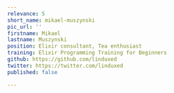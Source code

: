 ```yaml
---
relevance: 5
short_name: mikael-muszynski
pic_url: ''
firstname: Mikael
lastname: Muszynski
position: Elixir consultant, Tea enthusiast
training: Elixir Programming Training for Beginners
github: https://github.com/linduxed
twitter: https://twitter.com/linduxed
published: false

---
```

